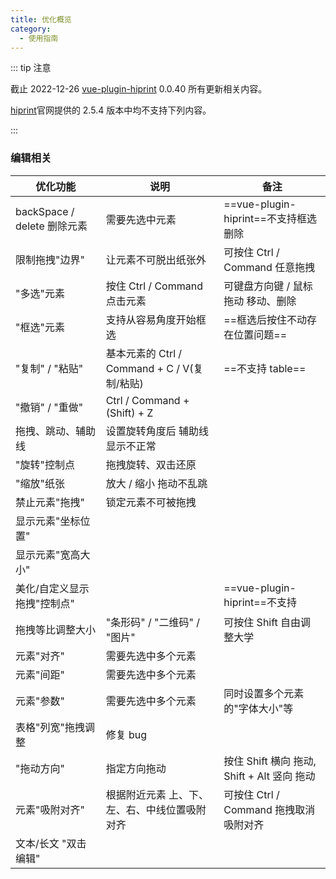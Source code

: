 ```yaml
---
title: 优化概览
category:
  - 使用指南
---
```


::: tip 注意

截止 2022-12-26 [vue-plugin-hiprint](https://gitee.com/CcSimple/vue-plugin-hiprint) 0.0.40 所有更新相关内容。

[hiprint](http://hiprint.io)官网提供的 2.5.4 版本中均不支持下列内容。

:::

### 编辑相关

| 优化功能                    | 说明                                          | 备注                                        |
| --------------------------- | --------------------------------------------- | ------------------------------------------- |
| backSpace / delete 删除元素 | 需要先选中元素                                | ==vue-plugin-hiprint==不支持框选删除        |
| 限制拖拽"边界"              | 让元素不可脱出纸张外                          | 可按住 Ctrl / Command 任意拖拽              |
| "多选"元素                  | 按住 Ctrl / Command 点击元素                  | 可键盘方向键 / 鼠标拖动 移动、删除          |
| "框选"元素                  | 支持从容易角度开始框选                        | ==框选后按住不动存在位置问题==              |
| "复制" / "粘贴"             | 基本元素的 Ctrl / Command + C / V(复制/粘贴)  | ==不支持 table==                            |
| "撤销" / "重做"             | Ctrl / Command + (Shift) + Z                  |                                             |
| 拖拽、跳动、辅助线          | 设置旋转角度后 辅助线显示不正常               |                                             |
| "旋转"控制点                | 拖拽旋转、双击还原                            |                                             |
| "缩放"纸张                  | 放大 / 缩小 拖动不乱跳                        |                                             |
| 禁止元素"拖拽"              | 锁定元素不可被拖拽                            |                                             |
| 显示元素"坐标位置"          |                                               |                                             |
| 显示元素"宽高大小"          |                                               |                                             |
| 美化/自定义显示拖拽"控制点" |                                               | ==vue-plugin-hiprint==不支持                |
| 拖拽等比调整大小            | "条形码" / "二维码" / "图片"                  | 可按住 Shift 自由调整大学                   |
| 元素"对齐"                  | 需要先选中多个元素                            |                                             |
| 元素"间距"                  | 需要先选中多个元素                            |                                             |
| 元素"参数"                  | 需要先选中多个元素                            | 同时设置多个元素的"字体大小"等              |
| 表格"列宽"拖拽调整          | 修复 bug                                      |                                             |
| "拖动方向"                  | 指定方向拖动                                  | 按住 Shift 横向 拖动, Shift + Alt 竖向 拖动 |
| 元素"吸附对齐"              | 根据附近元素 上、下、左、右、中线位置吸附对齐 | 可按住 Ctrl / Command 拖拽取消吸附对齐      |
| 文本/长文 "双击编辑"        |                                               |                                             |
